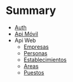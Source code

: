 # Summary

* [Auth](api.auth.md)
* [Api Móvil](api.movil.md)
* Api Web
	* [Empresas](api.empresas.md)
	* [Personas](api.personas.md)
	* [Establecimientos](api.establecimientos.md)
	* [Areas](api.areas.md)
	* [Puestos](api.puestos.md)
<!-- * [Db tablas](db.table.md) -->